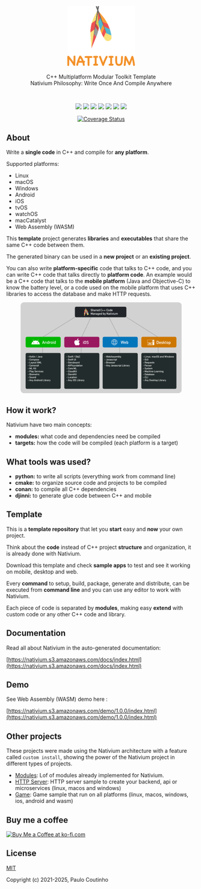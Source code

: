 <p align="center">
    <a href="https://github.com/nativium/nativium" target="_blank" rel="noopener noreferrer">
        <img width="180" src="extras/images/logo.png" alt="Nativium Logo">
    </a>
    <br>
    <br>
    C++ Multiplatform Modular Toolkit Template
    <br>
    Nativium Philosophy: Write Once And Compile Anywhere
    <br>
</p>

<br>

<p align="center">
    <a href="https://github.com/nativium/nativium/actions/workflows/linux.yml"><img src="https://github.com/nativium/nativium/actions/workflows/linux.yml/badge.svg"></a>
    <a href="https://github.com/nativium/nativium/actions/workflows/macos.yml"><img src="https://github.com/nativium/nativium/actions/workflows/macos.yml/badge.svg"></a>
    <a href="https://github.com/nativium/nativium/actions/workflows/windows.yml"><img src="https://github.com/nativium/nativium/actions/workflows/windows.yml/badge.svg"></a>
    <a href="https://github.com/nativium/nativium/actions/workflows/ios.yml"><img src="https://github.com/nativium/nativium/actions/workflows/ios.yml/badge.svg"></a>
    <a href="https://github.com/nativium/nativium/actions/workflows/android.yml"><img src="https://github.com/nativium/nativium/actions/workflows/android.yml/badge.svg"></a>
    <a href="https://github.com/nativium/nativium/actions/workflows/wasm.yml"><img src="https://github.com/nativium/nativium/actions/workflows/wasm.yml/badge.svg"></a>
    <a href="https://github.com/nativium/nativium/actions/workflows/docs.yml"><img src="https://github.com/nativium/nativium/actions/workflows/docs.yml/badge.svg"></a>
</p>

<p align="center">
    <a href="https://codecov.io/github/nativium/nativium?branch=main"><img src="https://img.shields.io/codecov/c/github/nativium/nativium/main.svg?sanitize=true" alt="Coverage Status"></a>
</p>

## About

Write a **single code** in C++ and compile for **any platform**.

Supported platforms:

- Linux
- macOS
- Windows
- Android
- iOS
- tvOS
- watchOS
- macCatalyst
- Web Assembly (WASM)

This **template** project generates **libraries** and **executables** that share the same C++ code between them.

The generated binary can be used in a **new project** or an **existing project**.

You can also write **platform-specific** code that talks to C++ code, and you can write C++ code that talks directly to **platform code**. An example would be a C++ code that talks to the **mobile platform** (Java and Objective-C) to know the battery level, or a code used on the mobile platform that uses C++ libraries to access the database and make HTTP requests.

<p align="center">
    <a href="https://github.com/nativium/nativium" target="_blank" rel="noopener noreferrer">
        <img src="extras/images/guide.png" alt="Nativium Guide" style="width: 85%; max-width: 700px;">
    </a>
</p>

## How it work?

Nativium have two main concepts:

- **modules:** what code and dependencies need be compiled
- **targets:** how the code will be compiled (each platform is a target)

## What tools was used?

- **python:** to write all scripts (everything work from command line)
- **cmake:** to organize source code and projects to be compiled
- **conan:** to compile all C++ dependencies
- **djinni:** to generate glue code between C++ and mobile

## Template

This is a **template repository** that let you **start** easy and **now** your own project.

Think about the **code** instead of C++ project **structure** and organization, it is already done with Nativium.

Download this template and check **sample apps** to test and see it working on mobile, desktop and web.

Every **command** to setup, build, package, generate and distribute, can be executed from **command line** and you can use any editor to work with Nativium.

Each piece of code is separated by **modules**, making easy **extend** with custom code or any other C++ code and library.

## Documentation

Read all about Nativium in the auto-generated documentation:

[https://nativium.s3.amazonaws.com/docs/index.html](https://nativium.s3.amazonaws.com/docs/index.html)

## Demo

See Web Assembly (WASM) demo here :

[https://nativium.s3.amazonaws.com/demo/1.0.0/index.html](https://nativium.s3.amazonaws.com/demo/1.0.0/index.html)

## Other projects

These projects were made using the Nativium architecture with a feature called `custom install`, showing the power of the Nativium project in different types of projects.

- [Modules](https://github.com/nativium/nativium-modules): Lof of modules already implemented for Nativium.
- [HTTP Server](https://github.com/nativium/nativium-http-server): HTTP server sample to create your backend, api or microservices (linux, macos and windows)
- [Game](https://github.com/nativium/nativium-game): Game sample that run on all platforms (linux, macos, windows, ios, android and wasm)

## Buy me a coffee

<a href='https://ko-fi.com/A0A412XEV' target='_blank'><img height='36' style='border:0px;height:36px;' src='https://storage.ko-fi.com/cdn/kofi2.png?v=6' border='0' alt='Buy Me a Coffee at ko-fi.com' /></a>

## License

[MIT](http://opensource.org/licenses/MIT)

Copyright (c) 2021-2025, Paulo Coutinho
